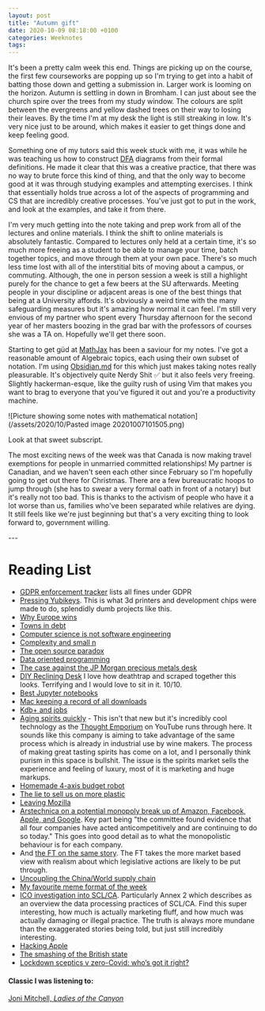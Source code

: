 ```yaml
---
layout: post
title: "Autumn gift"
date: 2020-10-09 08:18:00 +0100
categories: Weeknotes
tags:
---
```


It's been a pretty calm week this end. Things are picking up on the course, the
first few courseworks are popping up so I'm trying to get into a habit of
batting those down and getting a submission in. <!--more--> Larger work is looming on the
horizon. Autumn is settling in down in Bromham. I can just about see the church
spire over the trees from my study window. The colours are split between the
evergreens and yellow dashed trees on their way to losing their leaves. By the
time I'm at my desk the light is still streaking in low. It's very nice just to
be around, which makes it easier to get things done and keep feeling good.

Something one of my tutors said this week stuck with me, it was while he was
teaching us how to construct
[DFA](https://en.wikipedia.org/wiki/Deterministic_finite_automaton) diagrams
from their formal definitions. He made it clear that this was a creative
practice, that there was no way to brute force this kind of thing, and that the
only way to become good at it was through studying examples and attempting
exercises. I think that essentially holds true across a lot of the aspects of
programming and CS that are incredibly creative processes. You've just got to
put in the work, and look at the examples, and take it from there.

I'm very much getting into the note taking and prep work from all of the
lectures and online materials. I think the shift to online materials is
absolutely fantastic. Compared to lectures only held at a certain time, it's so
much more freeing as a student to be able to manage your time, batch together
topics, and move through them at your own pace. There's so much less time lost
with all of the interstitial bits of moving about a campus, or commuting.
Although, the one in person session a week is still a highlight purely for the
chance to get a few beers at the SU afterwards. Meeting people in your
discipline or adjacent areas is one of the best things that being at a
University affords. It's obviously a weird time with the many safeguarding
measures but it's amazing how normal it can feel. I'm still very envious of my
partner who spent every Thursday afternoon for the second year of her masters
boozing in the grad bar with the professors of courses she was a TA on.
Hopefully we'll get there soon.

Starting to get güd at [MathJax](https://www.mathjax.org/) has been a saviour
for my notes. I've got a reasonable amount of Algebraic topics, each using
their own subset of notation. I'm using [Obsidian.md](https://obsidian.md/) for
this which just makes taking notes really pleasurable. It's objectively quite
Nerdy Shit ✅ but it also feels very freeing. Slightly hackerman-esque, like the
guilty rush of using Vim that makes you want to brag to everyone that you've
figured it out and you're a productivity machine.

![Picture showing some notes with mathematical notation](/assets/2020/10/Pasted image 20201007101505.png)

Look at that sweet subscript.

The most exciting news of the week was that Canada is now making travel
exemptions for people in unmarried committed relationships! My partner is
Canadian, and we haven't seen each other since February so I'm hopefully going
to get out there for Christmas. There are a few bureaucratic hoops to jump
through (she has to swear a very formal oath in front of a notary) but it's
really not too bad. This is thanks to the activism of people who have it a lot
worse than us, families who've been separated while relatives are dying. It
still feels like we're just beginning but that's a very exciting thing to look
forward to, government willing.

---<br>

# Reading List
- [GDPR enforcement tracker](https://www.enforcementtracker.com/) lists all fines under GDPR
- [Pressing Yubikeys](https://bert.org/2020/10/01/pressing-yubikeys/). This is what 3d printers and development chips were made to do, splendidly dumb projects like this.
- [Why Europe wins](https://foreignpolicy.com/2020/09/24/euroskeptic-europe-covid-19-trump-russia-migration/)
- [Towns in debt](https://www.strongtowns.org/journal/2017/1/9/the-real-reason-your-city-has-no-money)
- [Computer science is not software engineering](https://swizec.com/blog/computer-science-is-not-software-engineering/)
- [Complexity and small n](https://adamzerner.bearblog.dev/big-o-little-n/)
- [The open source paradox](http://antirez.com/news/134)
- [Data oriented programming](https://blog.klipse.tech/databook/2020/09/29/do-principles.html?essence)
- [The case against the JP Morgan precious metals desk](https://www.bloomberg.com/news/articles/2020-09-28/inside-the-jpm-precious-metals-desk-called-a-crime-ring-by-prosecutors?utm_source=pocket-newtab-global-en-GB)
- [DIY Reclining Desk](https://blog.luap.info/drafts/i-built-a-lay-down-desk.html?hnn) I love how deathtrap and scraped together this looks. Terrifying and I would love to sit in it. 10/10.
- [Best Jupyter notebooks](https://notebook.community/)
- [Mac keeping a record of all downloads](https://www.macgasm.net/news/tips/good-morning-your-mac-keeps-a-log-of-all-your-downloads/)
- [Kdb+ and jobs](https://news.efinancialcareers.com/uk-en/3004573/kdb-finance-jobs)
- [Aging spirits
  quickly](https://www.ft.com/content/3926e3bf-352b-4c47-8acb-d9b47dfa11cb) -
  This isn't that new but it's incredibly cool technology as the [Thought
  Emporium](https://youtu.be/YlQT4ptwLKs) on YouTube runs through here. It
  sounds like this company is aiming to take advantage of the same process
  which is already in industrial use by wine makers. The process of making
  great tasting spirits has come on a lot, and I personally think purism in
  this space is bullshit. The issue is the spirits market sells the experience
  and feeling of luxury, most of it is marketing and huge markups.
- [Homemade 4-axis budget robot](https://howtomechatronics.com/projects/scara-robot-how-to-build-your-own-arduino-based-robot/)
- [The lie to sell us on more plastic](https://www.cbc.ca/documentaries/the-passionate-eye/recycling-was-a-lie-a-big-lie-to-sell-more-plastic-industry-experts-say-1.5735618)
- [Leaving Mozilla](https://davidwalsh.name/leaving-mozilla)
- [Arstechnica on a potential monopoly break up of Amazon, Facebook, Apple, and Google](https://arstechnica.com/tech-policy/2020/10/house-amazon-facebook-apple-google-have-monopoly-power-should-be-split/). Key part being "the committee found evidence that all four companies have acted anticompetitively and are continuing to do so today." This goes into good detail as to what the monopolistic behaviour is for each company.
- And [the FT on the same story](https://www.ft.com/content/a840e4df-6a24-4ff0-8cd4-0931a135fe02). The FT takes the more market based view with realism about which legislative actions are likely to be put through.
- [Uncoupling the China/World supply chain](https://www.ft.com/content/40ebd786-a576-4dc2-ad38-b97f796b72a0)
- [My favourite meme format of the week](https://twitter.com/Carnage4Life/status/1314127569017475072?s=20)
- [ICO investigation into SCL/CA](https://ico.org.uk/media/action-weve-taken/2618383/20201002_ico-o-ed-l-rtl-0181_to-julian-knight-mp.pdf). Particularly Annex 2 which describes as an overview the data processing practices of SCL/CA. Find this super interesting, how much is actually marketing fluff, and how much was actually damaging or illegal practice. The truth is always more mundane than the exaggerated stories being told, but just still incredibly interesting.
- [Hacking Apple](https://samcurry.net/hacking-apple/)
- [The smashing of the British state](https://on.ft.com/2I7CssS)
- [Lockdown sceptics v zero-Covid: who’s got it right?](https://on.ft.com/3lkMaq6)


#### Classic I was listening to:
[Joni Mitchell, *Ladies of the Canyon*](https://open.spotify.com/album/7JOdtLDLyXJIppDRB7kxr9?si=UvTEYkoRTci-5WkgwNa5jg)
